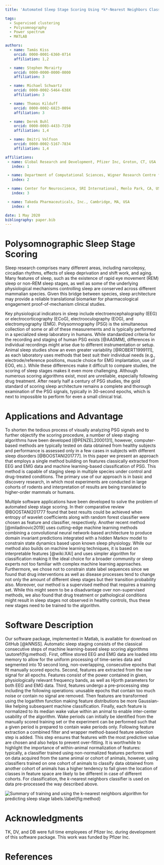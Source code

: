 ```yaml
---
title: 'Automated Sleep Stage Scoring Using *k*-Nearest Neighbors Classifier'

tags:
  - Supervised clustering
  - Polysomnography
  - Power spectrum
  - MATLAB

authors:
  - name: Tamás Kiss
    orcid: 0000-0001-6360-0714
    affiliation: 1,2

  - name: Stephen Morairty
    orcid: 0000-0000-0000-0000
    affiliation: 3

  - name: Michael Schwartz
    orcid: 0000-0002-5464-638X
    affiliation: 3

  - name: Thomas Kilduff
    orcid: 0000-0002-6823-0094
    affiliation: 3

  - name: Derek Buhl
    orcid: 0000-0003-4433-7150
    affiliation: 1,4

  - name: Dmitri Volfson
    orcid: 0000-0002-5167-7834
    affiliation: 1,4

affiliations:
 - name: Global Research and Development, Pfizer Inc, Groton, CT, USA
   index: 1

 - name: Department of Computational Sciences, Wigner Research Centre for Physics, Budapest, Hungary
   index: 2

 - name: Center for Neuroscience, SRI International, Menlo Park, CA, USA
   index: 3

 - name: Takeda Pharmaceuticals, Inc., Cambridge, MA, USA
   index: 4

date: 1 May 2020
bibliography: paper.bib
---
```


# Polysomnographic Sleep Stage Scoring

Sleep research comprises many different areas, including narcolepsy,
circadian rhythms, effects of sleep deprivation and shift work, and
aging.  Many features of sleep, such as the existence of rapid eye
movement (REM) sleep or non-REM sleep stages, as well as some of the
underlying physiological mechanisms controlling sleep are conserved
across different mammalian species. Given this bridge between species,
sleep architecture may provide a reliable translational biomarker for
pharmacological engagement proof-of-mechanism clinical studies.

Key physiological indicators in sleep include electroencephalography
(EEG) or electrocorticography (ECoG), electrooculography (EOG), and
electromyography (EMG). Polysomnography (PSG) is the simultaneous
collection of some or all of these measurements and is typically
performed in a specialized sleep laboratory in humans. While
standardized criteria for the recording and staging of human PSG
exists [@AASMM], differences in individual recordings might arise due
to different instrumentation or setup. Animal sleep studies show an
even greater variability [@ROBERT1999111], as each laboratory uses
methods that best suit their individual needs (e.g.,
electrode/reference positions, muscle choice for EMG implantation, use
of EOG, etc.). While these differences make it difficult to compare
studies, the scoring of sleep stages makes it even more
challenging. Although numerous scoring algorithms exist, most are
unreliable, especially following drug treatment. After nearly half a
century of PSG studies, the gold standard of scoring sleep
architecture remains a complete and thorough examination of the PSG
signals, typically in 30-second epochs, which is next to impossible to
perform for even a small clinical trial.

# Applications and Advantage

To shorten the tedious process of visually analyzing PSG signals and
to further objectify the scoring procedure, a number of sleep staging
algorithms have been developed [@PENZEL2000131], however,
computer-based methods are typically tested on data obtained from
healthy subjects and performance is assessed only in a few cases in
subjects with different sleep disorders [@BOOSTANI201777]. In this
paper we present an approach that employs a single method building on
features classically extracted from EEG and EMG data and machine
learning-based classification of PSG. This method is capable of
staging sleep in multiple species under control and drug-treated
conditions.  The primary use of our approach is in basic and discovery
research, in which most experiments are conducted in large cohorts of
rodents and interpretation of results are being translated to
higher-order mammals or humans.

Multiple software applications have been developed to solve the
problem of automated sleep stage scoring. In their comparative review
@BOOSTANI201777 found that best results could be achieved when entropy
of wavelet coefficients along with random forest classifier were
chosen as feature and classifier, respectively. Another recent method
[@miladinovic2019] uses cutting-edge machine learning methods
combining a convolutional neural network-based architecture to produce
domain invariant predictions integrated with a hidden Markov model to
constrain state dynamics based upon known sleep physiology. While our
method also builds on machine learning techniques, it is based on
interpretable features [@wiki:XAI] and uses simpler algorithm for
classification making it the ideal choice for a broader community or
sleep experts not too familiar with complex machine learning
approaches. Furthermore, we chose not to constrain state label
sequences since we found that drug interventions as well as disease
processes tend to change not only the amount of different sleep stages
but their transition probability also. Moreover, our method is a
supervised method that requires a training set. While this might seem
to be a disadvantage over non-supervised methods, we also found that
drug treatment or pathological conditions might result in sleep stages
not observed in healthy controls, thus these new stages need to be
trained to the algorithm.

# Software Description

Our software package, implemented in Matlab, is available for download
on GitHub [@kNNSS]. Automatic sleep staging consists of the classical
consecutive steps of machine learning-based sleep scoring algorithms
\autoref{fig:method}. First, offline stored EEG and EMG data are
loaded into memory to allow for the uniform processing of time-series
data and segmented into 10 second long, non-overlapping, consecutive
epochs that fit manually scored epochs. Second, features are extracted
from the raw signal for all epochs. Features consist of the power
contained in given, physiologically relevant frequency bands, as well
as Hjorth parameters for both EEG and EMG data. Third, features
undergo a pre-processing step including the following operations:
unusable epochs that contain too much noise or contain no signal are
removed.  Then features are transformed using the logarithm function
making feature distributions be more Gaussian-like helping subsequent
machine classification.  Finally, each feature is normalized to its
median wake value within an animal to enable inter-center usability of
the algorithm.  Wake periods can initially be identified from the
manually scored training set or the experiment can be performed such
that a given period is prepared to contain wake periods only.
Following feature extraction a combined filter and wrapper
method-based feature selection step is added.  This step ensures that
features with the most predictive value are chosen and also helps to
prevent over-fitting.  It is worthwhile to highlight the importance of
within-animal normalization of features: typically, a classifier
trained using non-normalized features performs well on data acquired
from the same animal or cohort of animals, however, using classifiers
trained on one cohort of animals to classify data obtained from
another cohort of animals has a higher tendency to fail given the
location of classes in feature space are likely to be different in
case of different cohorts.  For classification, the *k*-nearest
neighbors classifier is used on data pre-processed the way described
above.

![Summary of training and using the *k*-nearest neighbors algorithm
 for predicting sleep stage labels.\label{fig:method}](fig1.png)

# Acknowledgments

TK, DV, and DB were full time employees of Pfizer Inc. during
development of this software package. This work was funded by Pfizer
Inc.

# References